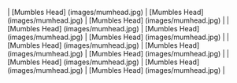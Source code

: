 | [Mumbles Head] (images/mumhead.jpg) | [Mumbles Head] (images/mumhead.jpg) | [Mumbles Head] (images/mumhead.jpg) |
| [Mumbles Head] (images/mumhead.jpg) | [Mumbles Head] (images/mumhead.jpg) | [Mumbles Head] (images/mumhead.jpg) |
| [Mumbles Head] (images/mumhead.jpg) | [Mumbles Head] (images/mumhead.jpg) | [Mumbles Head] (images/mumhead.jpg) |
| [Mumbles Head] (images/mumhead.jpg) | [Mumbles Head] (images/mumhead.jpg) | [Mumbles Head] (images/mumhead.jpg) |

